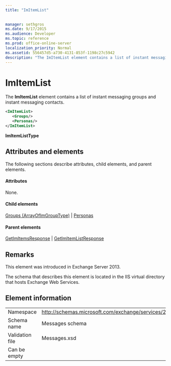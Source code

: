 ```yaml
---
title: "ImItemList"
 
 
manager: sethgros
ms.date: 9/17/2015
ms.audience: Developer
ms.topic: reference
ms.prod: office-online-server
localization_priority: Normal
ms.assetid: 556457d5-a730-4131-853f-1198c27c5942
description: "The ImItemList element contains a list of instant messaging groups and instant messaging contacts."
---
```


# ImItemList

The **ImItemList** element contains a list of instant messaging groups and instant messaging contacts. 
  
```XML
<ImItemList>
   <Groups/>
   <Personas/>
</ImItemList>
```

 **ImItemListType**
## Attributes and elements

The following sections describe attributes, child elements, and parent elements.
  
#### Attributes

None.
  
#### Child elements

[Groups (ArrayOfImGroupType)](groups-arrayofimgrouptype.md) | [Personas](personas-ex15websvcsotherref.md)
  
#### Parent elements

[GetImItemsResponse](getimitemsresponse.md) | [GetImItemListResponse](getimitemlistresponse.md)
  
## Remarks

This element was introduced in Exchange Server 2013.
  
The schema that describes this element is located in the IIS virtual directory that hosts Exchange Web Services.
  
## Element information

|||
|:-----|:-----|
|Namespace  <br/> |http://schemas.microsoft.com/exchange/services/2006/messages  <br/> |
|Schema name  <br/> |Messages schema  <br/> |
|Validation file  <br/> |Messages.xsd  <br/> |
|Can be empty  <br/> ||
   

